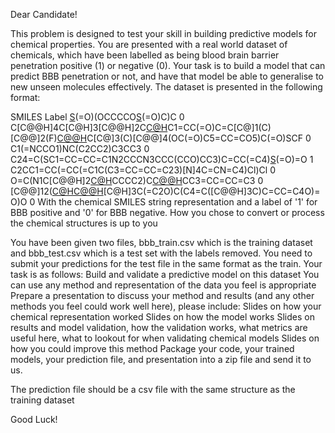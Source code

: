 Dear Candidate!

This problem is designed to test your skill in building predictive models for chemical properties.
You are presented with a real world dataset of chemicals, which have been labelled as being blood brain barrier penetration positive (1) or negative (0).
Your task is to build a model that can predict BBB penetration or not, and have that model be able to generalise to new unseen molecules effectively.
The dataset is presented in the following format:

SMILES	Label
[S](=O)(=O)(OCCCCO[S](=O)(=O)C)C	0
C[C@@H]4C[C@H]3[C@@H]2C[C@H](F)C1=CC(=O)C=C[C@]1(C)[C@@]2(F)[C@@H](O)C[C@]3(C)[C@@]4(OC(=O)C5=CC=CO5)C(=O)SCF	0
C1(=NCCO1)NC(C2CC2)C3CC3	0
C24=C(SC1=CC=CC=C1N2CCCN3CCC(CCO)CC3)C=CC(=C4)[S](N(C)C)(=O)=O	1
C2CC1=CC(=CC(=C1C(C3=CC=CC=C23)[N]4C=CN=C4)Cl)Cl	0
O=C(N1C[C@@H]2[C@H](C1)CCCC2)C[C@@H](C(O)=O)CC3=CC=CC=C3	0
[C@@]12([C@H]([C@H](N(C)C)C(=C(C1=O)C(=O)N)O)[C@@H](O)[C@H]3C(=C2O)C(C4=C([C@@H]3C)C=CC=C4O)=O)O	0
With the chemical SMILES string representation and a label of '1' for BBB positive and '0' for BBB negative. How you chose to convert or process the chemical structures is up to you

You have been given two files, bbb_train.csv which is the training dataset and bbb_test.csv which is a test set with the labels removed. You need to submit your predictions for the test file in the same format as the train.
Your task is as follows:
Build and validate a predictive model on this dataset
You can use any method and representation of the data you feel is appropriate
Prepare a presentation to discuss your method and results (and any other methods you feel could work well here), please include:
Slides on how your chemical representation worked
Slides on how the model works
Slides on results and model validation, how the validation works, what metrics are useful here, what to lookout for when validating chemical models
Slides on how you could improve this method
Package your code, your trained models, your prediction file, and presentation into a zip file and send it to us.

The prediction file should be a csv file with the same structure as the training dataset

Good Luck!
